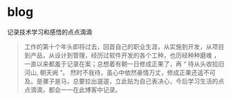 # blog
记录技术学习和感悟的点点滴滴

> 工作的第十个年头即将过去，回首自己的职业生涯，从实施到开发，从项目到产品，从设计到管理，经历过软件开发的各个工种，也历经种种磨难 ，一直以来都羞于记录在案；总想着有朝一日修成正果了，再 “ 待从头收拾旧河山, 朝天阙 ”。
> 然时不我待，虽心中依然豪情万丈，修成正果还遥不可及。是骡子是马，总要拉出遛遛，立此贴为自己表决心，今后学习生活的点点滴滴，都会一一在此博客中记录。
